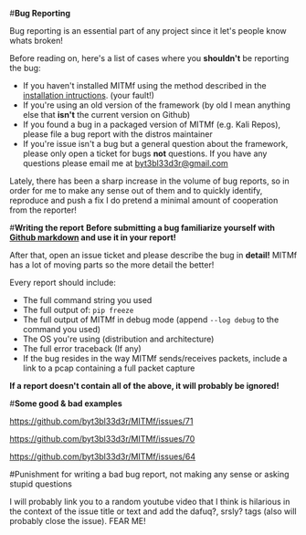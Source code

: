 #**Bug Reporting**

Bug reporting is an essential part of any project since it let's people know whats broken!

Before reading on, here's a list of cases where you **shouldn't** be reporting the bug:
- If you haven't installed MITMf using the method described in the [installation intructions](https://github.com/byt3bl33d3r/MITMf/wiki/Installation). (your fault!)
- If you're using an old version of the framework (by old I mean anything else that **isn't** the current version on Github)
- If you found a bug in a packaged version of MITMf (e.g. Kali Repos), please file a bug report with the distros maintainer
- If you're issue isn't a bug but a general question about the framework, please only open a ticket for bugs **not** questions. If you have any questions please email me at byt3bl33d3r@gmail.com

Lately, there has been a sharp increase in the volume of bug reports, so in order for me to make any sense out of them and to quickly identify, reproduce and push a fix I do pretend a minimal amount of cooperation from the reporter!

#**Writing the report**
**Before submitting a bug familiarize yourself with [Github markdown](https://help.github.com/articles/github-flavored-markdown/) and use it in your report!**

After that, open an issue ticket and please describe the bug in **detail!** MITMf has a lot of moving parts so the more detail the better!

Every report should include:
- The full command string you used
- The full output of: ```pip freeze```
- The full output of MITMf in debug mode (append ```--log debug``` to the command you used)
- The OS you're using (distribution and architecture)
- The full error traceback (If any)
- If the bug resides in the way MITMf sends/receives packets, include a link to a pcap containing a full packet capture

**If a report doesn't contain all of the above, it will probably be ignored!**

#**Some good & bad examples**

https://github.com/byt3bl33d3r/MITMf/issues/71

https://github.com/byt3bl33d3r/MITMf/issues/70

https://github.com/byt3bl33d3r/MITMf/issues/64

#Punishment for writing a bad bug report, not making any sense or asking stupid questions

I will probably link you to a random youtube video that I think is hilarious in the context of the issue title or text and add the dafuq?, srsly? tags (also will probably close the issue). FEAR ME!